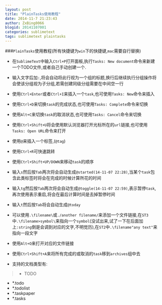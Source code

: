 ```yaml
---
layout: post
title: "PlainTasks使用教程"
date: 2014-11-7 21:23:43
author: ZxBing0066
blogid: 20141107001
categories: sublimetext
tags: sublimetext plaintasks
---
```


###`PlainTasks`使用教程(所有快捷键为`win`下的快捷键,`mac`需要自行替换)

*  在`SublimeText`中输入`Ctrl+P`打开面板,执行`Tasks: New document`命令来新建一个TODO文件,或者自己手动创建一个.

*  输入文字后加`:`,将会自动将此行视为一个组的标题,换行后继续执行分组操作将会使该分组视为子分组,若需创建同级分组需要在中间空一行

*  使用`Ctrl+Enter`或者`Ctrl+I`来插入一个`task`,也可使用`Tasks: New`命令来插入

*  使用`Ctrl+D`来切换`task`的完成状态,也可使用`Tasks: Complete`命令来切换

*  使用`Alt+C`来切换`task`的取消状态,也可使用`Tasks: Cancel`命令来切换

*  使用`Ctrl+Shift+U`将会使用默认浏览器打开光标所在的`url`链接,也可使用`Tasks: Open URL`命令来打开

*  使用`@`来插入一个标签,(`@tag`)

*  使用`Ctrl+R`可快速跳转

*  使用`Ctrl+Shift+UP/DOWN`来移动`task`的顺序

*  输入`s`然后按`Tab`两次将会自动生成`@started(14-11-07 22:28)`,当某个`task`包含此类标签时将会在完成的时候计算所花的时间

*  输入`tg`然后按`Tab`两次将会自动生成`@toggle(14-11-07 22:59)`,表示暂停`task`,再次使用表示重启,将会在最后计算时间是去掉暂停时间

*  输入`t`然后按`Tab`将会自动生成`@today`

*  可以使用`.\filename\`或`./another filename/`来添加一个文件链接,在`ST3`中`.\filename>symbol\`来指向一个`symbol`(没试出来,试了一下在后面加上`:string`倒是会调到对应的文字,不明觉历),在`ST2`中`.\filename"any text"`来指向一段文字

*  使用`Alt+O`来打开对应的文件链接

*  使用`Ctrl+Shift+A`来将所有完成的或取消的`task`移到`archives`组中去

*  支持的文档类型有:

>*  TODO
 *  *.todo
 *  *.todolist
 *  *.taskpaper
 *  *.tasks
